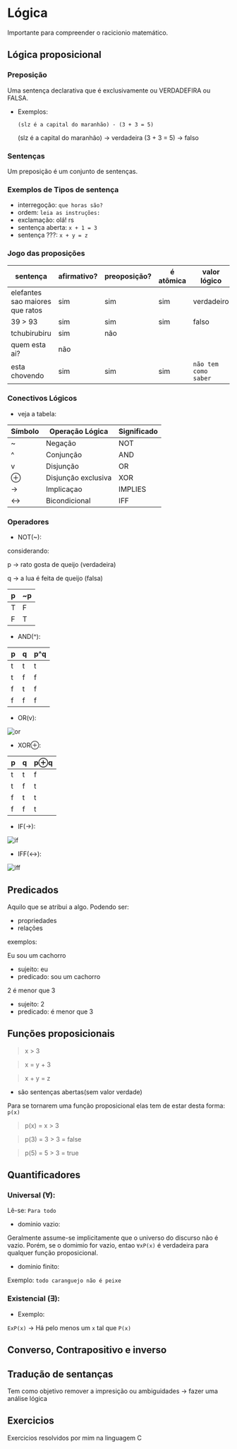 # Lógica

Importante para compreender o racicionio matemático.

## Lógica proposicional

### Preposição

Uma sentença declarativa que é exclusivamente ou VERDADEFIRA ou FALSA.

- Exemplos:

  `(slz é a capital do maranhão) - (3 + 3 = 5)`

  (slz é a capital do maranhão) -> verdadeira
  (3 + 3 = 5) -> falso

### Sentenças

Um preposição é um conjunto de sentenças.

### Exemplos de Tipos de sentença

- interregoção: `que horas são?`
- ordem: `leia as instruções:`
- exclamação: olá! rs
- sentença aberta: `x + 1 = 3`
- sentença ???: `x + y = z`

### Jogo das proposições

| sentença                        | afirmativo? | preoposição? | é atômica | valor lógico         |
| ------------------------------- | ----------- | ------------ | --------- | -------------------- |
| elefantes sao maiores que ratos | sim         | sim          | sim       | verdadeiro           |
| 39 > 93                         | sim         | sim          | sim       | falso                |
| tchubirubiru                    | sim         | não          |           |                      |
| quem esta ai?                   | não         |              |           |                      |
| esta chovendo                   | sim         | sim          | sim       | `não tem como saber` |

### Conectivos Lógicos

- veja a tabela:

| Símbolo | Operação Lógica     | Significado |
| ------- | ------------------- | ----------- |
| ~       | Negação             | NOT         |
| ^       | Conjunção           | AND         |
| v       | Disjunção           | OR          |
| ⊕       | Disjunção exclusiva | XOR         |
| →       | Implicaçao          | IMPLIES     |
| ↔       | Bicondicional       | IFF         |

### Operadores

- NOT(~):

considerando:

p -> rato gosta de queijo (verdadeira)

q -> a lua é feita de queijo (falsa)

| p   | ~p  |
| --- | --- |
| T   | F   |
| F   | T   |

- AND(^):

| p   | q   | p^q |
| --- | --- | --- |
| t   | t   | t   |
| t   | f   | f   |
| f   | t   | f   |
| f   | f   | f   |

- OR(v):

![or](https://static.significados.com.br/foto/tabela-verdade-disjuncao.png)

- XOR⊕:

| p   | q   | p⊕q |
| --- | --- | --- |
| t   | t   | f   |
| t   | f   | t   |
| f   | t   | t   |
| f   | f   | t   |

- IF(→):

![if](https://static.significados.com.br/foto/tabela-verdade-condicional-ed.png)

- IFF(↔):

![iff](https://static.significados.com.br/foto/tabela-verdade-bicondicional.png)

## Predicados

Aquilo que se atribui a algo. Podendo ser:

- propriedades
- relações

exemplos:

Eu sou um cachorro

- sujeito: eu
- predicado: sou um cachorro

2 é menor que 3

- sujeito: 2
- predicado: é menor que 3

## Funções proposicionais

> x > 3

> x = y + 3

> x + y = z

- são sentenças abertas(sem valor verdade)

Para se tornarem uma função proposicional elas tem de estar desta forma: `p(x)`

> p(x) = x > 3

> p(3) = 3 > 3 = false

> p(5) = 5 > 3 = true

## Quantificadores

### Universal (∀):

Lê-se: `Para todo`

- dominio vazio:

Geralmente assume-se implicitamente que o universo do discurso não é vazio. Porém, se o domimio for vazio, entao `∀xP(x)` é verdadeira para qualquer função proposicional.

- dominio finito:

Exemplo: `todo caranguejo não é peixe`

### Existencial (∃):

- Exemplo:

`ExP(x)` -> Há pelo menos um `x` tal que `P(x)`

## Converso, Contrapositivo e inverso

## Tradução de sentanças

Tem como objetivo remover a impresição ou ambiguidades -> fazer uma análise lógica

## Exercicios

Exercicios resolvidos por mim na linguagem C
